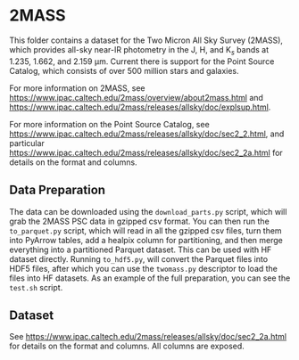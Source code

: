 # 2MASS

This folder contains a dataset for the Two Micron All Sky Survey (2MASS), which provides all-sky near-IR photometry in the J, H, and K$_s$ bands at 1.235, 1.662, and 2.159 μm. Current there is support for the Point Source Catalog, which consists of over 500 million stars and galaxies.

For more information on 2MASS, see https://www.ipac.caltech.edu/2mass/overview/about2mass.html and https://www.ipac.caltech.edu/2mass/releases/allsky/doc/explsup.html.

For more information on the Point Source Catalog, see https://www.ipac.caltech.edu/2mass/releases/allsky/doc/sec2_2.html, and particular https://www.ipac.caltech.edu/2mass/releases/allsky/doc/sec2_2a.html for details on the format and columns.

## Data Preparation

The data can be downloaded using the `download_parts.py` script, which will grab the 2MASS PSC data in gzipped csv format. You can then run the `to_parquet.py` script, which will read in all the gzipped csv files, turn them into PyArrow tables, add a healpix column for partitioning, and then merge everything into a partitioned Parquet dataset. This can be used with HF dataset directly. Running `to_hdf5.py`, will convert the Parquet files into HDF5 files, after which you can use the `twomass.py` descriptor to load the files into HF datasets. As an example of the full preparation, you can see the `test.sh` script.

## Dataset

See https://www.ipac.caltech.edu/2mass/releases/allsky/doc/sec2_2a.html for details on the format and columns. All columns are exposed.
